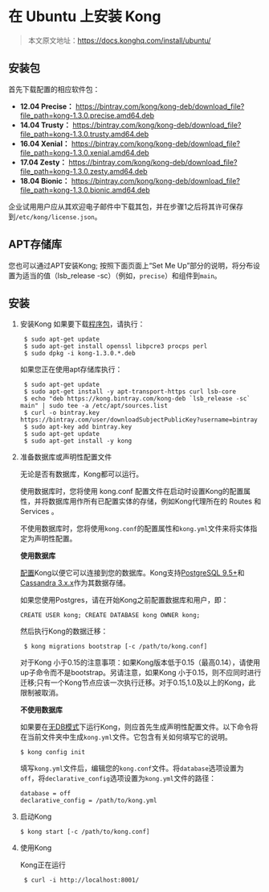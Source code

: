 # 在 Ubuntu 上安装 Kong

> 本文原文地址：https://docs.konghq.com/install/ubuntu/

## 安装包

首先下载配置的相应软件包：
- **12.04 Precise：** https://bintray.com/kong/kong-deb/download_file?file_path=kong-1.3.0.precise.amd64.deb
- **14.04 Trusty：** https://bintray.com/kong/kong-deb/download_file?file_path=kong-1.3.0.trusty.amd64.deb
- **16.04 Xenial：** https://bintray.com/kong/kong-deb/download_file?file_path=kong-1.3.0.xenial.amd64.deb
- **17.04 Zesty：** https://bintray.com/kong/kong-deb/download_file?file_path=kong-1.3.0.zesty.amd64.deb
- **18.04 Bionic：** https://bintray.com/kong/kong-deb/download_file?file_path=kong-1.3.0.bionic.amd64.deb

企业试用用户应从其欢迎电子邮件中下载其包，并在步骤1之后将其许可保存到`/etc/kong/license.json`。

## APT存储库

您也可以通过APT安装Kong;
按照下面页面上“Set Me Up”部分的说明，将分布设置为适当的值（lsb_release -sc）（例如，`precise`）和组件到`main`。

## 安装

1. 安装Kong
	如果要下载[程序包](https://docs.konghq.com/install/ubuntu/#packages)，请执行：
    ```
     $ sudo apt-get update
     $ sudo apt-get install openssl libpcre3 procps perl
     $ sudo dpkg -i kong-1.3.0.*.deb
    ```
    如果您正在使用apt存储库执行：
    ```
     $ sudo apt-get update
     $ sudo apt-get install -y apt-transport-https curl lsb-core
     $ echo "deb https://kong.bintray.com/kong-deb `lsb_release -sc` main" | sudo tee -a /etc/apt/sources.list
     $ curl -o bintray.key https://bintray.com/user/downloadSubjectPublicKey?username=bintray
     $ sudo apt-key add bintray.key
     $ sudo apt-get update
     $ sudo apt-get install -y kong
    ```
    
2. 准备数据库或声明性配置文件
	
    无论是否有数据库，Kong都可以运行。
    
    使用数据库时，您将使用	kong.conf	配置文件在启动时设置Kong的配置属性，并将数据库用作所有已配置实体的存储，例如Kong代理所在的 Routes 和 Services 。
    
    不使用数据库时，您将使用`kong.conf`的配置属性和`kong.yml`文件来将实体指定为声明性配置。
    
    **使用数据库**
    
    [配置](https://docs.konghq.com/1.3.x/configuration#database)Kong以便它可以连接到您的数据库。Kong支持[PostgreSQL 9.5+](http://www.postgresql.org/)和[Cassandra 3.x.x](http://cassandra.apache.org/)作为其数据存储。
    
    如果您使用Postgres，请在开始Kong之前配置数据库和用户，即：
    ```
    CREATE USER kong; CREATE DATABASE kong OWNER kong;
    ```
    
   	然后执行Kong的数据迁移：
    
    ```
     $ kong migrations bootstrap [-c /path/to/kong.conf]
    ```
    
    对于Kong 小于0.15的注意事项：如果Kong版本低于0.15（最高0.14），请使用up子命令而不是bootstrap。另请注意，如果Kong 小于0.15，则不应同时进行迁移;只有一个Kong节点应该一次执行迁移。对于0.15,1.0及以上的Kong，此限制被取消。
    
    **不使用数据库**
    
    如果要在[无DB模式](https://docs.konghq.com/1.3.x/db-less-and-declarative-config/)下运行Kong，则应首先生成声明性配置文件。以下命令将在当前文件夹中生成`kong.yml`文件。它包含有关如何填写它的说明。
    ```
    $ kong config init
    ```
    填写`kong.yml`文件后，编辑您的`kong.conf`文件。将`database`选项设置为`off`，将`declarative_config`选项设置为`kong.yml`文件的路径：
    ```
    database = off
 	declarative_config = /path/to/kong.yml
    ```
    
3. 启动Kong
	
    ```
    $ kong start [-c /path/to/kong.conf]
    ```
    
4. 使用Kong
	
    Kong正在运行
    ```
     $ curl -i http://localhost:8001/
    ```
    
    
    
    
    
    
    
    
    
    
    
    
    
    
    
    
